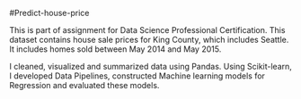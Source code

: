 #Predict-house-price

This is part of assignment for Data Science Professional Certification. This dataset contains house sale prices for King County, which includes Seattle. It includes homes sold between May 2014 and May 2015.

I cleaned, visualized and summarized data using Pandas. Using Scikit-learn, I developed Data Pipelines, constructed Machine learning models for Regression and evaluated these models.
